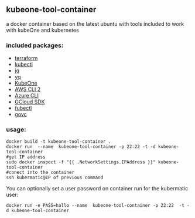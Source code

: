 ## kubeone-tool-container

a docker container based on the latest ubuntu with tools included to work with kubeOne and kubernetes

### included packages:

- [terraform](https://www.terraform.io/)
- [kubectl](https://kubernetes.io/docs/reference/kubectl/overview/)
- [jq](https://stedolan.github.io/jq/)
- [yq](https://mikefarah.gitbook.io/yq/)
- [KubeOne](https://docs.kubermatic.com/kubeone)
- [AWS CLI 2](https://docs.aws.amazon.com/cli/latest/userguide/install-cliv2.html)
- [Azure CLI](https://docs.microsoft.com/en-us/cli/azure/?view=azure-cli-latest)
- [GCloud SDK](https://cloud.google.com/sdk/docs)
- [fubectl](https://github.com/kubermatic/fubectl)
- [govc](https://github.com/vmware/govmomi/tree/master/govc)

### usage:

```
docker build -t kubeone-tool-container .
docker run  --name  kubeone-tool-container -p 22:22 -t -d kubeone-tool-container
#get IP address
sudo docker inspect -f "{{ .NetworkSettings.IPAddress }}" kubeone-tool-container
#conect into the container
ssh kubermatic@IP of previous command

```

You can optionally set a user password on container run for the kubermatic user:
``` 
docker run -e PASS=hallo --name  kubeone-tool-container -p 22:22  -t -d kubeone-tool-container
```